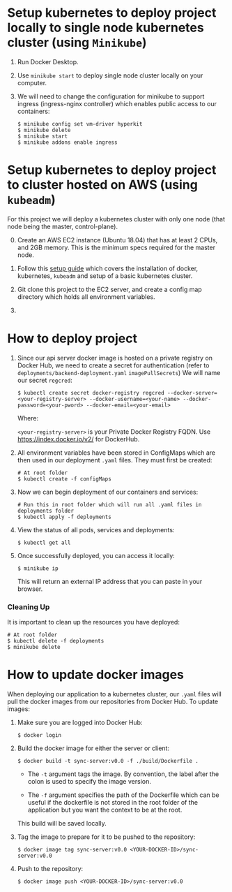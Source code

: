 # Setup kubernetes to deploy project locally to single node kubernetes cluster (using `Minikube`)

1. Run Docker Desktop.
2. Use `minikube start` to deploy single node cluster locally on your computer.
3. We will need to change the configuration for minikube to support ingress (ingress-nginx controller) which enables public access to our containers:

    ```
    $ minikube config set vm-driver hyperkit
    $ minikube delete
    $ minikube start
    $ minikube addons enable ingress
    ```

# Setup kubernetes to deploy project to cluster hosted on AWS (using `kubeadm`)

For this project we will deploy a kubernetes cluster with only one node (that node being the master, control-plane).

0. Create an AWS EC2 instance (Ubuntu 18.04) that has at least 2 CPUs, and 2GB memory. This is the minimum specs required for the master node.

1. Follow this [setup guide](https://www.howtoforge.com/setup-a-kubernetes-cluster-on-aws-ec2-instance-ubuntu-using-kubeadm/) which covers the installation of docker, kubernetes, `kubeadm` and setup of a basic kubernetes cluster.

2. Git clone this project to the EC2 server, and create a config map directory which holds all environment variables.

3. 

# How to deploy project 
1. Since our api server docker image is hosted on a private registry on Docker Hub, we need to create a secret for authentication (refer to `deployments/backend-deployment.yaml` `imagePullSecrets`) We will name our secret `regcred`:

    ```
    $ kubectl create secret docker-registry regcred --docker-server=<your-registry-server> --docker-username=<your-name> --docker-password=<your-pword> --docker-email=<your-email>
    ```
    
    Where:
    
    `<your-registry-server>` is your Private Docker Registry FQDN. Use https://index.docker.io/v2/ for DockerHub.
    
2. All environment variables have been stored in ConfigMaps which are then used in our deployment `.yaml` files. They must first be created:

    ```
    # At root folder
    $ kubectl create -f configMaps
    ```

3. Now we can begin deployment of our containers and services:

    ```
    # Run this in root folder which will run all .yaml files in deployments folder
    $ kubectl apply -f deployments
    ```

4. View the status of all pods, services and deployments:
    
    ```
    $ kubectl get all
    ```

5. Once successfully deployed, you can access it locally:
    
    ```
    $ minikube ip
    ```
    This will return an external IP address that you can paste in your browser.

### Cleaning Up

It is important to clean up the resources you have deployed:
```
# At root folder
$ kubectl delete -f deployments
$ minikube delete
``` 

# How to update docker images

When deploying our application to a kubernetes cluster, our `.yaml` files will pull the docker images from our repositories from Docker Hub. To update images:
1. Make sure you are logged into Docker Hub:

    ```
    $ docker login
    ```
2. Build the docker image for either the server or client:

    ```
    $ docker build -t sync-server:v0.0 -f ./build/Dockerfile .
    ```

    - The `-t` argument tags the image. By convention, the label after the colon is used to specify the image version.

    - The `-f` argument specifies the path of the Dockerfile which can be useful if the dockerfile is not stored in the root folder of the application but you want the context to be at the root.

    This build will be saved locally.

3. Tag the image to prepare for it to be pushed to the repository:

    ```
    $ docker image tag sync-server:v0.0 <YOUR-DOCKER-ID>/sync-server:v0.0
    ```
4. Push to the repository:
    
    ```
    $ docker image push <YOUR-DOCKER-ID>/sync-server:v0.0
    ```
